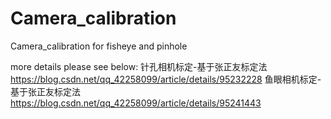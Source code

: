 # Camera_calibration
Camera_calibration for fisheye and pinhole

more details please see below:
针孔相机标定-基于张正友标定法
https://blog.csdn.net/qq_42258099/article/details/95232228
鱼眼相机标定-基于张正友标定法
https://blog.csdn.net/qq_42258099/article/details/95241443
